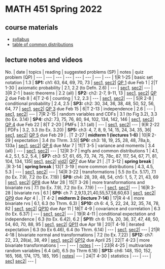 # MATH 451 Spring 2022

## course materials

- [syllabus](docs/syllabus.md)
- [table of common distributions](docs/distab_small.pdf)


## lecture notes and videos

No. | date | topics | reading | suggested problems (SP) | notes |  quiz problem (QP) | 
--- | --- | --- | --- | --- | --- | --- | --- | 
1|R 1-25 | basic set notation |  1.3 | **SP1:**  ch1: 63, 64, 69, 70, 73 | [sec1](lns/lec1_1.pdf), [sec2](lns/lec1_2.pdf)|  [QP 1](qp/qp1.pdf) due Feb 1 | 
2|T 1-30 | axiomatic probability |  2.1, 2.2 (to Defn. 2.6) | --- | [sec1](lns/lec2_1.pdf), [sec2](lns/lec2_2.pdf)|  --- | 
3|R 2-1 | basic theorems |  2.2 (all) | **SP2:**  ch2: 2-7, 9-11, 13 | [sec1](lns/lec3_1.pdf), [sec2](lns/lec3_2.pdf)|  [QP 2](qp/qp2.pdf) due Feb 8 | 
4|T 2-6 | counting |  1.2, 2.3 | --- | [sec1](lns/lec4_1.pdf), [sec2](lns/lec4_2.pdf)| --- | 
5|R 2-8 | conditional probability |  2.4, 2.5 | **SP3:**  ch2: 30, 34, 36, 38, 48, 50, 52, 56, 64, 77 | [sec1](lns/lec5_1.pdf), [sec2](lns/lec5_2.pdf)|  [QP 3](qp/qp3.pdf) due Feb 15 | 
6|T 2-13 | independence |  2.6 | --- | [sec1](lns/lec6_1.pdf), [sec2](lns/lec6_2.pdf)|  --- |
7|R 2-15 | random variables and CDFs | 3.1 (to Fig 3.2), 3.3 (to Ex. 3.14) | **SP4:**  ch2: 73, 75, 76, 80, 94, 102, 134, 142, 146 | [sec1](lns/lec7_1.pdf), [sec2](lns/lec7_2.pdf)|  [QP 4](qp/qp4.pdf) due Feb 22 | 
8|T 2-20 | PMFs |  3.1 (all) | --- | [sec1](lns/lec8_1.pdf), [sec2](lns/lec8_2.pdf)|  --- |
9|R 2-22 | PDFs |  3.2, 3.3 (to Ex. 3.20) | **SP5:**  ch3: 4, 7, 8, 9, 14, 15, 24, 34, 35, 36| [sec1](lns/lec9_1.pdf), [sec2](lns/lec9_2.pdf)|  [QP 5](qp/qp5.pdf) due Feb 29 | 
. |T 2-27 | **midterm 1 (lectures 1-6)**  |
10|R 2-29 | expectation |  3.4 (to Thrm. 3.5)| **SP6:**  ch3: 18, 19, 25, 28, 48, 78a,b, 133a | [sec1](lns/lec10_1.pdf), [sec2](lns/lec10_2.pdf)|  [QP 6](qp/qp6.pdf) due Mar 7 | 
11|T 3-5 | variance and moments |  3.4 (all) | --- | [sec1](lns/lec11_1.pdf), [sec2](lns/lec11_2.pdf)| --- | 
12|R 3-7 | mgfs and common distributions 1 |  4.1, 4.2, 5.1, 5.2, 5.4, | **SP7:**  ch3: 57, 61, 65, 73, 74, 75, 78c, 87, 117, 54, 67, 71, 81, 104, 134, 135| [sec1](lns/lec12_1.pdf), [sec2](lns/lec12_2.pdf)| [vid2]()| [QP7](qp/qp7.pdf) due Mar 21 | 
.|T  3-12 | **spring break** |
.|R  3-14 | **spring break** |
13|T 3-19 | more common distributions |  4.3, 4.5, 5.3 | --- | [sec1](lns/lec13_1.pdf), [sec2](lns/lec13_2.pdf)| --- | 
14|R 3-22 | transformations | 5.5 (to Ex. 5.17), 7.1 (to Ex. 7.9), 7.2 (to Ex. 7.19) | **SP8:**  ch4: 28, 39, 48, 54, ch5: 1, 5, 7, 21, 43, 69 | [sec1](lns/lec14_1.pdf), [sec2](lns/lec14_2.pdf)|  [QP8](qp/qp8.pdf) due Mar 28 | 
15|T 3-26 | more transformations and bivariate rvs | 7.1 (to Ex. 7.9), 7.2 (to Ex. 7.19)  | --- | [sec1](lns/lec15_1.pdf), [sec2](lns/lec15_2.pdf)| --- | 
16|R 3-28 | bivariate rvs | 6.1 | **SP9:**  ch 7: 2,9,13,21,40,55,57,58,60,63 | [sec1](lns/lec16_1.pdf), [sec2](lns/lec16_2.pdf)|  [QP9](qp/qp9.pdf) due Apr 4 | 
. |T 4-2 | **midterm 2 (lecture 7-14)** | 
17|R 4-4 | more bivariate rvs |  6.1, 6.3 (to Thrm. 6.3) | **SP10:**  ch 6: 4, 5, 22, 24, 32, 35, 74, 78, 82 | [sec1](lns/lec17_1.pdf), [sec2](lns/lec17_2.pdf)|  [QP10](qp/qp10.pdf) due Apr 11 | 
18|T 4-9 | covariance and correlation |  6.3 (to Ex. 6.37) | --- | [sec1](lns/lec18_1.pdf), [sec2](lns/lec18_2.pdf)|  --- | 
19|R 4-11 | conditional expectation and independence |  6.3 (to Ex. 6.42), 6.2  | **SP11:**  ch 6: 17a, 20, 36, 37, 47, 48, 50, 54, 60, 70, 88, 95 | [sec1](lns/lec19_1.pdf), [sec2](lns/lec19_2.pdf)| [QP11](qp/qp11.pdf) due Apr 18 | 
20|T 4-16 | iterated expectation | 6.3 (to Ex 6.46), 6.4 (to Thrm. 6.14)  | --- | [sec1](lns/lec20_1.pdf), [sec2](lns/lec20_2.pdf)|  --- | 
21|R 4-18 | bivariate normal and transformations |  7.2 (to Ex. 7.22) | **SP12:**  ch7: 22, 23, 28(a), 38, 49 | [sec1](lns/lec21_1.pdf), [sec2](lns/lec21_2.pdf)| [QP12](qp/qp12.pdf) due April 25 | 
22|T 4-23 | more bivariate transformations | --- | --- | [notes](lns/lec22.pdf) |  --- | 
23|R 4-25 | multivariate random variables | 6.4 (all), 6.5 (to Thrm 6.18) | **SP13:**  ch6: 148, 150, 152, 165, 168, 174, 175, 185, 195 | [notes](lns/lec23.pdf)|  --- | 
24|T 4-30 | statistics | --- | --- |  [sec1](lns/lec24_1.pdf) [sec2](lns/lec24_2.pdf)|  --- |
